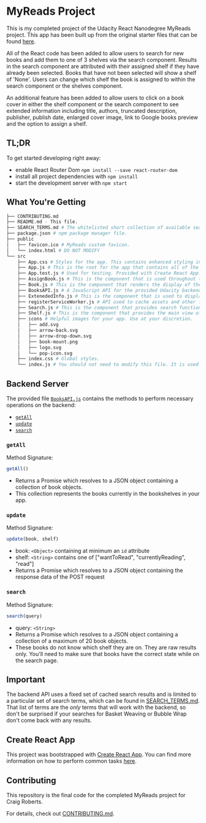 # MyReads Project

This is my completed project of the Udacity React Nanodegree MyReads project. This app has been built up from the original starter files that can be found [here](https://github.com/udacity/reactnd-project-myreads-starter). 

All of the React code has been added to allow users to search for new books and add them to one of 3 shelves via the search component. Results in the search component are attributed with their assigned shelf if they have already been selected. Books that have not been selected will show a shelf of 'None'. Users can change which shelf the book is assigned to within the search component or the shelves component.

An additional feature has been added to allow users to click on a book cover in either the shelf component or the search component to see extended information including title, authors, truncated description, publisher, publish date, enlarged cover image, link to Google books preview and the option to assign a shelf.


## TL;DR

To get started developing right away:

* enable React Router Dom `npm install --save react-router-dom`
* install all project dependencies with `npm install`
* start the development server with `npm start`

## What You're Getting
```bash
├── CONTRIBUTING.md
├── README.md - This file.
├── SEARCH_TERMS.md # The whitelisted short collection of available search terms that can be used with this app.
├── package.json # npm package manager file.
├── public
│   ├── favicon.ico # MyReads custom favicon.
│   └── index.html # DO NOT MODIFY
└── src
    ├── App.css # Styles for the app. This contains enhanced styling including branded top bar and 3d effect on books .
    ├── App.js # This is the root for the app that contains all of the required components.
    ├── App.test.js # Used for testing. Provided with Create React App. Testing is encouraged, but not required.
    ├── AssignBook.js # This is the component that is used throughout the app to control and display which shelf the book is assigned to.
    ├── Book.js # This is the component that renders the display of the on the shelf component and the search component. AssignBook.js is contained within this component.
    ├── BooksAPI.js # A JavaScript API for the provided Udacity backend. Instructions for the methods are below.
    ├── ExtenededInfo.js # This is the component that is used to display additional information about a book. AssignBook.js is contained within this component.
    ├── registerServiceWorker.js # API used to cache assets and other files.
    ├── Search.js # This is the component that provides search functionality for the book repository. Book.js is contained within this componenet.
    ├── Shelf.js # This is the component that provides the main view of the users 3 shelves. Book.js is contained within this componenet.
    ├── icons # Helpful images for your app. Use at your discretion.
    │   ├── add.svg
    │   ├── arrow-back.svg
    │   ├── arrow-drop-down.svg
    │   ├── book-mount.png
    │   ├── logo.svg
    │   └── pop-icon.svg
    ├── index.css # Global styles.
    └── index.js # You should not need to modify this file. It is used for DOM rendering only.
```

## Backend Server

The provided file [`BooksAPI.js`](src/BooksAPI.js) contains the methods to perform necessary operations on the backend:

* [`getAll`](#getall)
* [`update`](#update)
* [`search`](#search)

### `getAll`

Method Signature:

```js
getAll()
```

* Returns a Promise which resolves to a JSON object containing a collection of book objects.
* This collection represents the books currently in the bookshelves in your app.

### `update`

Method Signature:

```js
update(book, shelf)
```

* book: `<Object>` containing at minimum an `id` attribute
* shelf: `<String>` contains one of ["wantToRead", "currentlyReading", "read"]  
* Returns a Promise which resolves to a JSON object containing the response data of the POST request

### `search`

Method Signature:

```js
search(query)
```

* query: `<String>`
* Returns a Promise which resolves to a JSON object containing a collection of a maximum of 20 book objects.
* These books do not know which shelf they are on. They are raw results only. You'll need to make sure that books have the correct state while on the search page.

## Important
The backend API uses a fixed set of cached search results and is limited to a particular set of search terms, which can be found in [SEARCH_TERMS.md](SEARCH_TERMS.md). That list of terms are the _only_ terms that will work with the backend, so don't be surprised if your searches for Basket Weaving or Bubble Wrap don't come back with any results.

## Create React App

This project was bootstrapped with [Create React App](https://github.com/facebookincubator/create-react-app). You can find more information on how to perform common tasks [here](https://github.com/facebookincubator/create-react-app/blob/master/packages/react-scripts/template/README.md).

## Contributing

This repository is the final code for the completed MyReads project for Craig Roberts.

For details, check out [CONTRIBUTING.md](CONTRIBUTING.md).
